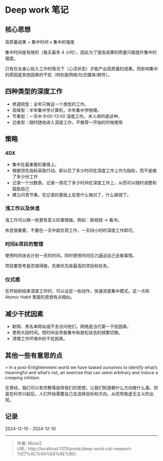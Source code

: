 # Deep work 笔记

## 核心思想
高质量成果 = 集中时间 x 集中的强度

集中时间是有限的（每天最多 4 小时），因此为了提高成果的质量只能提升集中的强度。

只有在全身心投入工作的情况下（心流状态）才能产出高质量的成果。而影响集中的原因是其他因素的干扰（特别是网络/社交媒体/邮件）。

## 四种类型的深度工作
- 修道院型：全年只做这一个类型的工作。
- 双峰型：半年集中学计算机，半年集中学物理。
- 节奏型：一天中 9:00-13:00 深度工作。*本人用的是这种。*
- 记者型：随时随地进入深度工作。不推荐一开始的时候使用

## 策略
### 4DX
- 集中在最重要的事情上。
- 根据领先指标采取行动。即以花了多少时间在深度工作上作为指标，而不是做了多少份工作
- 记录一个分数表。记录一周花了多少时间在深度工作上，从而可以随时调整和鼓励自己
- 建立问责节奏。在记录的基础上反思什么做对了，什么做错了。

### 浅工作以及休息
浅工作可以换一些更有意义的事情做。例如：刷视频 -&gt; 看书。

休息很重要，不要在一天中超负荷工作，一天四小时的深度工作即可。

### 时间&amp;项目的管理
使用时间块去计划一天的时间。同时使用时间压力逼迫自己去做事情。

项目要思考是否值得做，先做优先级最高的项目和任务。

### 仪式感
在开始和结束深度工作时，可以设定一些动作，快速进度集中模式。这一点和 *Atomic Habit* 里面的思想有点相似。

## 减少干扰因素
- 断网、黑名单网站或不去访问他们。网络是当代第一干扰因素。
- 使用大段时间。短时间会导致集中和放松状态的频繁切换。
- 清理工作环境中的干扰因素。

## 其他一些有意思的点
&gt; In a post-Enlightenment world we have tasked _ourselves_ to identify what’s meaningful and what’s not, an exercise that can seem arbitrary and induce a creeping nihilism.

在曾经，我们可以有宗教等指导我们的思想，让我们知道朝什么方向做什么事。但是在科学兴起后，人们开始需要自己去选择目标和方向，从而导致虚无主义的出现。

## 记录
2024-12-10 - 2024-12-10

---

> 作者: MizarZ  
> URL: http://localhost:1313/posts/deep-work-cal-newport-%E7%AC%94%E8%AE%B0/  

